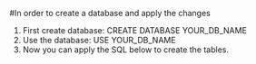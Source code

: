   #In order to create a database and apply the changes
  1. First create database: CREATE DATABASE YOUR_DB_NAME
  2. Use the database: USE YOUR_DB_NAME
  3. Now you can apply the SQL below to create the tables.
